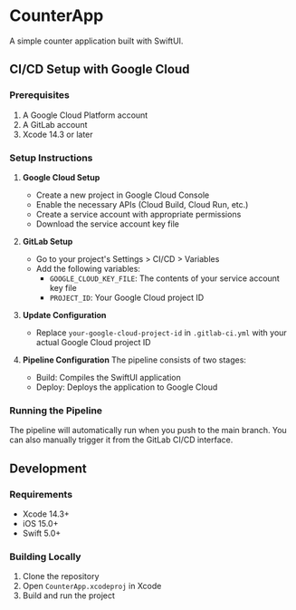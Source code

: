 # CounterApp

A simple counter application built with SwiftUI.

## CI/CD Setup with Google Cloud

### Prerequisites
1. A Google Cloud Platform account
2. A GitLab account
3. Xcode 14.3 or later

### Setup Instructions

1. **Google Cloud Setup**
   - Create a new project in Google Cloud Console
   - Enable the necessary APIs (Cloud Build, Cloud Run, etc.)
   - Create a service account with appropriate permissions
   - Download the service account key file

2. **GitLab Setup**
   - Go to your project's Settings > CI/CD > Variables
   - Add the following variables:
     - `GOOGLE_CLOUD_KEY_FILE`: The contents of your service account key file
     - `PROJECT_ID`: Your Google Cloud project ID

3. **Update Configuration**
   - Replace `your-google-cloud-project-id` in `.gitlab-ci.yml` with your actual Google Cloud project ID

4. **Pipeline Configuration**
   The pipeline consists of two stages:
   - Build: Compiles the SwiftUI application
   - Deploy: Deploys the application to Google Cloud

### Running the Pipeline
The pipeline will automatically run when you push to the main branch. You can also manually trigger it from the GitLab CI/CD interface.

## Development

### Requirements
- Xcode 14.3+
- iOS 15.0+
- Swift 5.0+

### Building Locally
1. Clone the repository
2. Open `CounterApp.xcodeproj` in Xcode
3. Build and run the project 